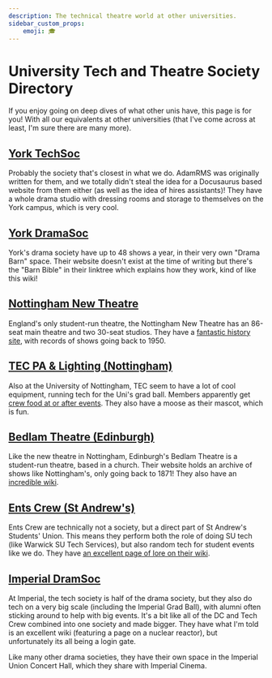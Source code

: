 ```yaml
---
description: The technical theatre world at other universities.
sidebar_custom_props:
    emoji: 🎓
---
```

# University Tech and Theatre Society Directory

If you enjoy going on deep dives of what other unis have, this page is for you! With all our equivalents at other
universities (that I've come across at least, I'm sure there are many more).

## [York TechSoc](https://yorktechsoc.org/)

Probably the society that's closest in what we do. AdamRMS was originally written for them, and we totally didn't steal
the idea for a Docusaurus based website from them either (as well as the idea of hires assistants)! They have a whole
drama studio with dressing rooms and storage to themselves on the York campus, which is very cool.

## [York DramaSoc](https://www.yorkdramasoc.com/)

York's drama society have up to 48 shows a year, in their very own "Drama Barn" space. Their website doesn't exist at
the time of writing but there's the "Barn Bible" in their linktree which explains how they work, kind of like this wiki!

## [Nottingham New Theatre](https://newtheatre.org.uk/)

England's only student-run theatre, the Nottingham New Theatre has an 86-seat main theatre and two 30-seat studios. They
have a [fantastic history site](https://history.newtheatre.org.uk/), with records of shows going back to 1950.

## [TEC PA & Lighting (Nottingham)](https://www.nottinghamtec.co.uk/)

Also at the University of Nottingham, TEC seem to have a lot of cool equipment, running tech for the Uni's grad ball.
Members apparently get [crew food at or after events](https://join.nottinghamtec.co.uk/). They also have a moose as
their mascot, which is fun.

## [Bedlam Theatre (Edinburgh)](https://www.bedlamtheatre.co.uk/)

Like the new theatre in Nottingham, Edinburgh's Bedlam Theatre is a student-run theatre, based in a church. Their
website holds an archive of shows like Nottingham's, only going back to 1871! They also have an
[incredible wiki](https://wiki.bedlamtheatre.co.uk/).

## [Ents Crew (St Andrew's)](https://entscrew.net/)

Ents Crew are technically not a society, but a direct part of St Andrew's Students' Union. This means they perform both
the role of doing SU tech (like Warwick SU Tech Services), but also random tech for student events like we do. They have
[an excellent page of lore on their wiki](https://wiki.entscrew.net/doku.php?id=ents:lore:book).

## [Imperial DramSoc](https://dramsoc.org/)

At Imperial, the tech society is half of the drama society, but they also do tech on a very big scale (including the
Imperial Grad Ball), with alumni often sticking around to help with big events. It's a bit like all of the DC and Tech
Crew combined into one society and made bigger. They have what I'm told is an excellent wiki (featuring a page on a
nuclear reactor), but unfortunately its all being a login gate.

Like many other drama societies, they have their own space in the Imperial Union Concert Hall, which they share with
Imperial Cinema.
